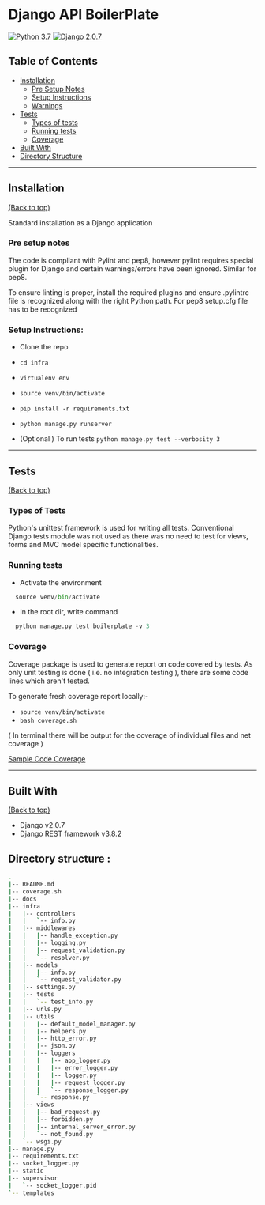 # Django API BoilerPlate
[![Python 3.7](https://img.shields.io/badge/python-3.7-blue.svg)](https://www.python.org/downloads/release/python-370/)
[![Django 2.0.7](https://img.shields.io/badge/django%20version-2.0.7-blue.svg)](https://docs.djangoproject.com/en/2.0/releases/2.0.7/)


## Table of Contents
- [Installation](#installation)
   - [Pre Setup Notes](#pre-setup-notes)
   - [Setup Instructions](#setup-instructions)
   - [Warnings](#warnings)
- [Tests](#tests)
   - [Types of tests](#types-of-tests)
   - [Running tests](#running-tests)
   - [Coverage](#coverage)
- [Built With](#built-with)
- [Directory Structure](#directory-structure)


----
## Installation
[(Back to top)](#table-of-contents)

Standard installation as a Django application

### Pre setup notes
The code is compliant with Pylint and pep8, however pylint requires special plugin for Django
and certain warnings/errors have been ignored. Similar for pep8.

To ensure linting is proper, install the required plugins and ensure .pylintrc file is recognized
along with the right Python path. For pep8 setup.cfg file has to be recognized

### Setup Instructions:
- Clone the repo

- ```cd infra```
- ```virtualenv env```
- ```source venv/bin/activate```
- ```pip install -r requirements.txt```
- ```python manage.py runserver```
- (Optional ) To run tests ```python manage.py test --verbosity 3```


----
## Tests
[(Back to top)](#table-of-contents)

### Types of Tests

Python's unittest framework is used for writing all tests. Conventional Django tests module was not used as there was no need to test for views, forms and MVC model specific functionalities.

### Running tests
- Activate the environment
```python
  source venv/bin/activate
```
- In the root dir, write command
```python
  python manage.py test boilerplate -v 3
```

### Coverage

Coverage package is used to generate report on code covered by tests. As only unit testing is done ( i.e. no integration testing ), there are some code lines which aren't tested.

To generate fresh coverage report locally:-

- ```source venv/bin/activate```
- ```bash coverage.sh```

( In terminal there will be output for the coverage of individual files and net coverage )

[Sample Code Coverage](https://github.com/innovaccer/api-boilerplate/wiki/Sample-Code-Coverage)

----
## Built With
[(Back to top)](#table-of-contents)

- Django v2.0.7
- Django REST framework v3.8.2


## Directory structure :
```bash
.
|-- README.md
|-- coverage.sh
|-- docs
|-- infra
|   |-- controllers
|   |   `-- info.py
|   |-- middlewares
|   |   |-- handle_exception.py
|   |   |-- logging.py
|   |   |-- request_validation.py
|   |   `-- resolver.py
|   |-- models
|   |   |-- info.py
|   |   `-- request_validator.py
|   |-- settings.py
|   |-- tests
|   |   `-- test_info.py
|   |-- urls.py
|   |-- utils
|   |   |-- default_model_manager.py
|   |   |-- helpers.py
|   |   |-- http_error.py
|   |   |-- json.py
|   |   |-- loggers
|   |   |   |-- app_logger.py
|   |   |   |-- error_logger.py
|   |   |   |-- logger.py
|   |   |   |-- request_logger.py
|   |   |   `-- response_logger.py
|   |   `-- response.py
|   |-- views
|   |   |-- bad_request.py
|   |   |-- forbidden.py
|   |   |-- internal_server_error.py
|   |   `-- not_found.py
|   `-- wsgi.py
|-- manage.py
|-- requirements.txt
|-- socket_logger.py
|-- static
|-- supervisor
|   `-- socket_logger.pid
`-- templates
```

<!---
[//]: #  command to generate tree. tree -I "venv|*.css|*.pyc|*.js|__init__.py|__pycache__|*.html|*.json|*.png" -C
--->